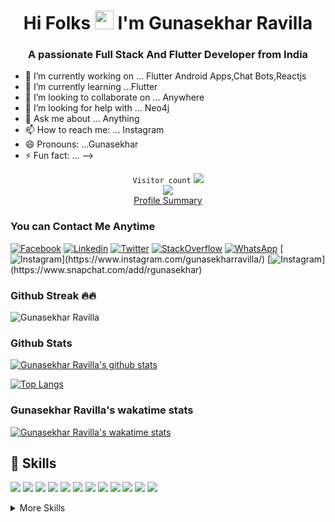 <h1 align="center">Hi Folks <img src="https://raw.githubusercontent.com/MartinHeinz/MartinHeinz/master/wave.gif" width="30px">
I'm Gunasekhar Ravilla</h1>
<h3 align="center">A passionate Full Stack And Flutter Developer from India</h3>




- 🔭 I’m currently working on ... Flutter Android Apps,Chat Bots,Reactjs 
- 🌱 I’m currently learning ...Flutter
- 👯 I’m looking to collaborate on ... Anywhere
- 🤔 I’m looking for help with ... Neo4j 
- 💬 Ask me about ... Anything
- 📫 How to reach me: ... Instagram
- 😄 Pronouns: ...Gunasekhar
- ⚡ Fun fact: ...
-->
<p align="center">
   <code>Visitor count</code>
   <img src="https://profile-counter.glitch.me/gunasekharravilla/count.svg" />
  
   <br>
   <a href="https://hits.seeyoufarm.com"><img src="https://hits.seeyoufarm.com/api/count/incr/badge.svg?url=https%3A%2F%2Fgithub.com%2Fgunasekharravilla%2Fhit-counter&count_bg=%23F70000&title_bg=%23555555&icon=&icon_color=%23E7E7E7&title=hits&edge_flat=false"/></a>
    
   <br>
   <a href="https://profile-summary-for-github.com/user/gunasekharravilla">Profile Summary</a>
  </p>


### You can Contact Me Anytime

[![Facebook](https://img.shields.io/badge/facebook-%231877F2.svg?&style=for-the-badge&logo=facebook&logoColor=white)](https://www.facebook.com/ravilla.guna/)
[![Linkedin](https://img.shields.io/badge/gunasekharravilla-%230077B5.svg?&style=for-the-badge&logo=linkedin&logoColor=white)](https://www.linkedin.com/in/gunasekharravilla)
[![Twitter](https://img.shields.io/badge/@guna298%20-%231DA1F2.svg?&style=for-the-badge&logo=Twitter&logoColor=white)](https://twitter.com/guna298)
[![StackOverflow](https://img.shields.io/badge/stackoverflow-%23F48024.svg?&style=for-the-badge&logo=stackoverflow&logoColor=white)](https://stackoverflow.com/users/10787379/ravilla-gunasekhar)
[![WhatsApp](https://img.shields.io/badge/WhatsApp-25D366?style=for-the-badge&logo=whatsapp&logoColor=white)](https://wa.link/40snuq)
[![Instagram](https://img.shields.io/badge/@gunasekharravilla%20-%23E4405F.svg?&style=for-the-badge&logo=Instagram&logoColor=white")](https://www.instagram.com/gunasekharravilla/)
[![Instagram](https://img.shields.io/badge/rgunasekhar%20-%23FFFC00.svg?&style=for-the-badge&logo=Snapchat&logoColor=white")](https://www.snapchat.com/add/rgunasekhar)

### Github Streak 🔥🔥

<p><img align="center" src="https://github-readme-streak-stats.herokuapp.com/?user=gunasekharravilla&" alt="Gunasekhar Ravilla" /></p>


### Github Stats


[![Gunasekhar Ravilla's github stats](https://github-readme-stats.vercel.app/api?username=gunasekharravilla&show_icons=true&line_height=21&show_icons=true&theme=buefy&count_private=true&cache_seconds=1800)](https://github.com/gunasekharravilla)


[![Top Langs](https://github-readme-stats.vercel.app/api/top-langs/?username=gunasekharravilla&show_icons=true&theme=buefy&layout=compact&cache_seconds=1800&langs_count=8)](https://github.com/gunasekharravilla)

### Gunasekhar Ravilla's wakatime stats

[![Gunasekhar Ravilla's wakatime stats](https://github-readme-stats.vercel.app/api/wakatime?username=gunasekhar&layout=compact&bg_color=ffffff)](https://github.com/gunasekharravilla)



## 💼 Skills

![](https://img.shields.io/badge/Code-Angular-informational?style=flat&logo=angular&logoColor=white&color=4AB197)
![](https://img.shields.io/badge/Code-Flutter-informational?style=flat&logo=flutter&logoColor=white&color=4AB197)
![](https://img.shields.io/badge/Code-React-informational?style=flat&logo=react&logoColor=white&color=4AB197)
![](https://img.shields.io/badge/Code-Redux-informational?style=flat&logo=Redux&logoColor=white&color=4AB197)
![](https://img.shields.io/badge/Code-Python-informational?style=flat&logo=python&logoColor=white&color=4AB197)
![](https://img.shields.io/badge/Code-JavaScript-informational?style=flat&logo=JavaScript&logoColor=white&color=4AB197)
![](https://img.shields.io/badge/Code-TypeScript-informational?style=flat&logo=TypeScript&logoColor=white&color=4AB197)
![](https://img.shields.io/badge/Code-Html-informational?style=flat&logo=Html&logoColor=white&color=4AB197)
![](https://img.shields.io/badge/Code-Java-informational?style=flat&logo=Java&logoColor=white&color=4AB197)
![](https://img.shields.io/badge/Code-Express-informational?style=flat&logo=express&logoColor=white&color=4AB197)
![](https://img.shields.io/badge/Code-MongoDB-informational?style=flat&logo=MongoDB&logoColor=white&color=4AB197)
![](https://img.shields.io/badge/Code-MySQL-informational?style=flat&logo=MySQL&logoColor=white&color=4AB197)

<details>
<summary>More Skills</summary>
<br>

<img alt="CSS3" src="https://img.shields.io/badge/css3%20-%231572B6.svg?&style=for-the-badge&logo=css3&logoColor=white"/>
<br>


<img alt="Firebase" src="https://img.shields.io/badge/firebase%20-%23039BE5.svg?&style=for-the-badge&logo=firebase"/>
<img alt="Heroku" src="https://img.shields.io/badge/heroku%20-%23430098.svg?&style=for-the-badge&logo=heroku&logoColor=white"/>
<img alt="Google Cloud" src="https://img.shields.io/badge/Google%20Cloud%20-%234285F4.svg?&style=for-the-badge&logo=google-cloud&logoColor=white"/>
<img alt="Vercel" src="https://img.shields.io/badge/vercel%20-%23000000.svg?&style=for-the-badge&logo=vercel&logoColor=white"/>
<img alt="Firebase" src="https://img.shields.io/badge/firebase%20-%23039BE5.svg?&style=for-the-badge&logo=firebase"/>
<img alt="MongoDB" src ="https://img.shields.io/badge/MongoDB-%234ea94b.svg?&style=for-the-badge&logo=mongodb&logoColor=white"/>
<img alt="Pandas" src="https://img.shields.io/badge/pandas%20-%23150458.svg?&style=for-the-badge&logo=pandas&logoColor=white" />
<img alt="NumPy" src="https://img.shields.io/badge/numpy%20-%23013243.svg?&style=for-the-badge&logo=numpy&logoColor=white" />


</details>

